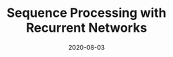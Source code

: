 ---
# ===== Title, summary, and position in the left sidebar =====
linktitle: 
summary: 
weight: 900
# =========================================================

# ========== Basic metadata ==========
title: Sequence Processing with Recurrent Networks
date: 2020-08-03
draft: false
type: book # page type
authors: ["admin"]
tags: ["NLP"]
categories: ["NLP", "RNN"]
toc: true # Show table of contents
# ====================================

# ========== Advanced metadata ========== 
profile: false  # Show author profile?
reading_time: true # Show estimated reading time?
share: true  # Show social sharing links?
featured: true
comments: true  # Show comments?
disable_comment: false
commentable: true  # Allow visitors to comment? Supported by the Page, Post, and Book content types.
editable: false  # Allow visitors to edit the page? Supported by the Page, Post, and Book content types.

# Optional header image (relative to `assets/media/` folder).
header:
  caption: ""
  image: ""
---